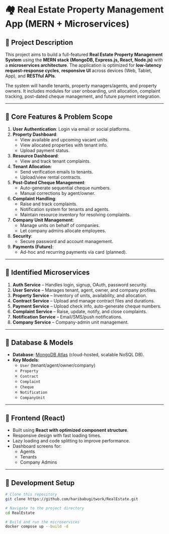 # 🏘️ Real Estate Property Management App (MERN + Microservices)

## 📌 Project Description

This project aims to build a full-featured **Real Estate Property Management System** using the **MERN stack (MongoDB, Express.js, React, Node.js)** with a **microservices architecture**. The application is optimized for **low-latency request-response cycles**, **responsive UI** across devices (Web, Tablet, App), and **RESTful APIs**. 

The system will handle tenants, property managers/agents, and property owners. It includes modules for user onboarding, unit allocation, complaint tracking, post-dated cheque management, and future payment integration.

---

## 🚀 Core Features & Problem Scope

1. **User Authentication**: Login via email or social platforms.
2. **Property Dashboard**:
   - View available and upcoming vacant units.
   - View allocated properties with tenant info.
   - Upload payment status.
3. **Resource Dashboard**:
   - View and track tenant complaints.
4. **Tenant Allocation**:
   - Send verification emails to tenants.
   - Upload/view rental contracts.
5. **Post-Dated Cheque Management**:
   - Auto-generate sequential cheque numbers.
   - Manual corrections by agent/owner.
6. **Complaint Handling**:
   - Raise and track complaints.
   - Notification system for tenants and agents.
   - Maintain resource inventory for resolving complaints.
7. **Company Unit Management**:
   - Manage units on behalf of companies.
   - Let company admins allocate employees.
8. **Security**:
   - Secure password and account management.
9. **Payments (Future)**:
   - Ad-hoc and recurring payments via card (planned).

---

## 🧩 Identified Microservices

1. **Auth Service** – Handles login, signup, OAuth, password security.
2. **User Service** – Manages tenant, agent, owner, and company profiles.
3. **Property Service** – Inventory of units, availability, and allocation.
4. **Contract Service** – Upload and manage contract files and durations.
5. **Payment Service** – Upload check info, auto-generate cheque numbers.
6. **Complaint Service** – Raise, update, notify, and close complaints.
7. **Notification Service** – Email/SMS/push notifications.
8. **Company Service** – Company-admin unit management.

---

## 🧱 Database & Models

- **Database**: [MongoDB Atlas](https://www.mongodb.com/atlas) (cloud-hosted, scalable NoSQL DB).
- **Key Models**:
  - `User` (tenant/agent/owner/company)
  - `Property`
  - `Contract`
  - `Complaint`
  - `Cheque`
  - `Notification`
  - `CompanyUnit`

---

## 🎨 Frontend (React)

- Built using **React with optimized component structure**.
- Responsive design with fast loading times.
- Lazy loading and code splitting to improve performance.
- Dashboard screens for:
  - Agents
  - Tenants
  - Company Admins

---

## 🧪 Development Setup

```bash
# Clone this repository
git clone https://github.com/haribabugitwork/RealEstate.git

# Navigate to the project directory
cd RealEstate

# Build and run the microservices
docker compose up --build -d

